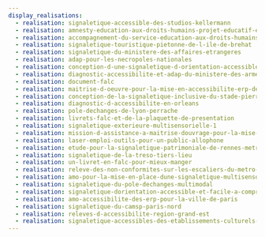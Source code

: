 ```yaml
---
display_realisations:
  - realisation: signaletique-accessible-des-studios-kellermann
  - realisation: amnesty-education-aux-droits-humains-projet-educatif-en-falc
  - realisation: accompagnement-du-service-education-aux-droits-humains-dans-la-mise-en-place-d-une-strategie-globale-d-accessibilite-et-d-inclusion-des-outils-de-communication
  - realisation: signaletique-touristique-pietonne-de-l-ile-de-brehat
  - realisation: signaletique-du-ministere-des-affaires-etrangeres
  - realisation: adap-pour-les-necropoles-nationales
  - realisation: conception-d-une-signaletique-d-orientation-accessible
  - realisation: diagnostic-accessibilite-et-adap-du-ministere-des-armees
  - realisation: document-falc
  - realisation: maitrise-d-oeuvre-pour-la-mise-en-accessibilite-erp-de-la-ville-de-paris-12eme
  - realisation: conception-de-la-signaletique-inclusive-du-stade-pierre-de-coubertin
  - realisation: diagnostic-d-accessibilite-en-orleans
  - realisation: pole-dechanges-de-lyon-perrache
  - realisation: livrets-falc-et-de-la-plaquette-de-presentation
  - realisation: signaletique-exterieure-multisensorielle-1
  - realisation: mission-d-assistance-a-maitrise-douvrage-pour-la-mise-en-accessibilite-d-erp
  - realisation: laser-emploi-outils-pour-un-public-allophone
  - realisation: etude-pour-la-signaletique-patrimoniale-de-rennes-metropole
  - realisation: signaletique-de-la-treso-tiers-lieu
  - realisation: un-livret-en-falc-pour-mieux-manger
  - realisation: releve-des-non-conformites-sur-les-escaliers-du-metro-lyonnais
  - realisation: amo-pour-la-mise-en-place-dune-signaletique-multisensorielle
  - realisation: signaletique-du-pole-dechanges-multimodal
  - realisation: signaletique-dorientation-accessible-et-facile-a-comprendre
  - realisation: amo-accessibilite-des-erp-pour-la-ville-de-paris
  - realisation: signaletique-du-camsp-paris-nord
  - realisation: releves-d-accessibilite-region-grand-est
  - realisation: signaletique-accessibles-des-etablissements-culturels-de-clichy
---
```

